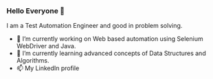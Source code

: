 ### Hello Everyone 👋

I am a Test Automation Engineer and good in problem solving.

- 🔭 I’m currently working on Web based automation using Selenium WebDriver and Java.
- 🌱 I’m currently learning advanced concepts of Data Structures and Algorithms.
- 📫 My LinkedIn profile


<!--
**mohan816/mohan816** is a ✨ _special_ ✨ repository because its `README.md` (this file) appears on your GitHub profile.

Here are some ideas to get you started:

- 🔭 I’m currently working on ...
- 🌱 I’m currently learning ...
- 👯 I’m looking to collaborate on ...
- 🤔 I’m looking for help with ...
- 💬 Ask me about ...
- 📫 How to reach me: ...
- 😄 Pronouns: ...
- ⚡ Fun fact: ...
-->
